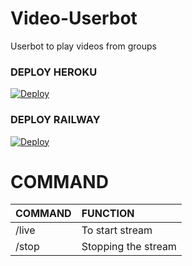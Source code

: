 # Video-Userbot
Userbot to play videos from groups

### DEPLOY HEROKU

[![Deploy](https://www.herokucdn.com/deploy/button.svg)](https://heroku.com/deploy?template=https://github.com/Hydrayt777/Video-User-bot)

### DEPLOY RAILWAY

[![Deploy](https://railway.app/button.svg)](https://railway.app/new/template?template=https://github.com/kenkansaja/Video-Userbot&envs=API_ID,API_HASH,SESSION_NAME)

# COMMAND


COMMAND | FUNCTION
:--- | :---
/live | To start stream
/stop | Stopping the stream
